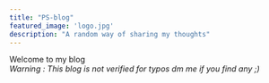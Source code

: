 ```yaml
---
title: "PS-blog"
featured_image: 'logo.jpg'
description: "A random way of sharing my thoughts"
---
```

Welcome to my blog  
*Warning : This blog is not verified for typos dm me if you find any ;)*
